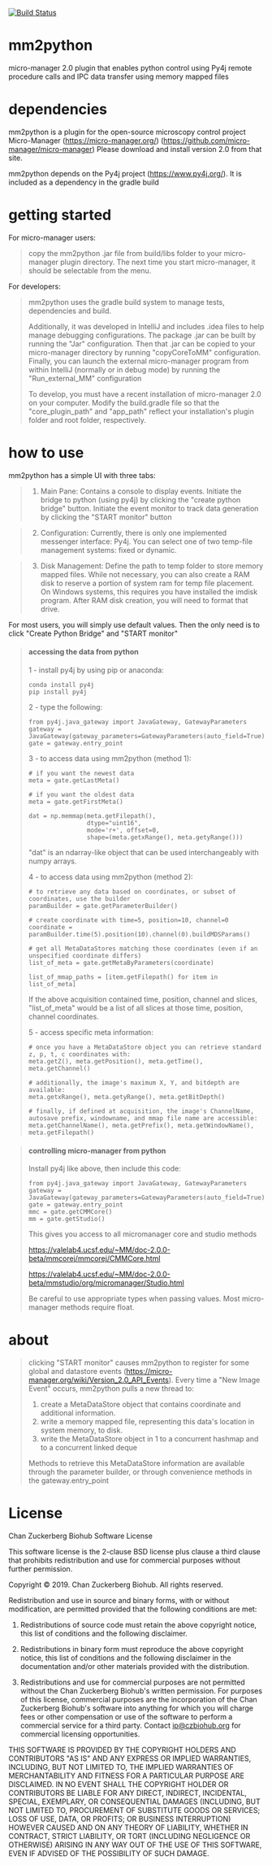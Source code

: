 [![Build Status](https://travis-ci.org/java-native-access/jna.svg?branch=master)](https://travis-ci.org/java-native-access/jna)

# mm2python
micro-manager 2.0 plugin that enables python control using Py4j remote procedure calls and IPC data transfer using memory mapped files

# dependencies
mm2python is a plugin for the open-source microscopy control project Micro-Manager (https://micro-manager.org/) (https://github.com/micro-manager/micro-manager)
Please download and install version 2.0 from that site.

mm2python depends on the Py4j project (https://www.py4j.org/).  It is included as a dependency in the gradle build

# getting started
For micro-manager users:
> copy the mm2python .jar file from build/libs folder to your micro-manager plugin directory.
> The next time you start micro-manager, it should be selectable from the menu.

For developers:
> mm2python uses the gradle build system to manage tests, dependencies and build.
>
> Additionally, it was developed in IntelliJ and includes .idea files to help manage debugging configurations.
> The package .jar can be built by running the "Jar" configuration.  Then that .jar can be copied to your micro-manager directory by running "copyCoreToMM" configuration.
> Finally, you can launch the external micro-manager program from within IntelliJ (normally or in debug mode) by running the "Run_external_MM" configuration
> 
> To develop, you must have a recent installation of micro-manager 2.0 on your computer.  Modify the build.gradle file so that the "core_plugin_path" and "app_path" reflect your installation's plugin folder and root folder, respectively.
>

# how to use
mm2python has a simple UI with three tabs:
> 1) Main Pane:  Contains a console to display events.  Initiate the bridge to python (using py4j) by clicking the "create python bridge" button.  Initiate the event monitor to track data generation by clicking the "START monitor" button

> 2) Configuration:  Currently, there is only one implemented messenger interface: Py4j.  You can select one of two temp-file management systems: fixed or dynamic.

> 3) Disk Management:  Define the path to temp folder to store memory mapped files.  While not necessary, you can also create a RAM disk to reserve a portion of system ram for temp file placement.  On Windows systems, this requires you have installed the imdisk program.  After RAM disk creation, you will need to format that drive.

For most users, you will simply use default values.  Then the only need is to click "Create Python Bridge" and "START monitor"

> #### accessing the data from python
> 1 - install py4j by using pip or anaconda: 
> ``` buidoutcfg
> conda install py4j
> pip install py4j
> ```
> 
> 2 - type the following:
> ``` buildoutcfg
> from py4j.java_gateway import JavaGateway, GatewayParameters
> gateway = JavaGateway(gateway_parameters=GatewayParameters(auto_field=True))
> gate = gateway.entry_point
> ```
>
> 3 - to access data using mm2python (method 1):
> ``` buildoutcfg
> # if you want the newest data
> meta = gate.getLastMeta()
>
> # if you want the oldest data
> meta = gate.getFirstMeta()
> 
> dat = np.memmap(meta.getFilepath(), 
>                 dtype="uint16", 
>                 mode='r+', offset=0,
>                 shape=(meta.getxRange(), meta.getyRange()))
> ```
> "dat" is an ndarray-like object that can be used interchangeably with numpy arrays.
>
> 4 - to access data using mm2python (method 2):
> ``` buildoutcfg
> # to retrieve any data based on coordinates, or subset of coordinates, use the builder
> paramBuilder = gate.getParameterBuilder()
> 
> # create coordinate with time=5, position=10, channel=0
> coordinate = paramBuilder.time(5).position(10).channel(0).buildMDSParams()
> 
> # get all MetaDataStores matching those coordinates (even if an unspecified coordinate differs)
> list_of_meta = gate.getMetaByParameters(coordinate)
> 
> list_of_mmap_paths = [item.getFilepath() for item in list_of_meta]
> ```
> If the above acquisition contained time, position, channel and slices, "list_of_meta" would be a list of all slices at those time, position, channel coordinates.
>
> 5 - access specific meta information:
> ``` buildoutcfg
> # once you have a MetaDataStore object you can retrieve standard z, p, t, c coordinates with:
> meta.getZ(), meta.getPosition(), meta.getTime(), meta.getChannel()
> 
> # additionally, the image's maximum X, Y, and bitdepth are available:
> meta.getxRange(), meta.getyRange(), meta.getBitDepth()
>
> # finally, if defined at acquisition, the image's ChannelName, autosave prefix, windowname, and mmap file name are accessible:
> meta.getChannelName(), meta.getPrefix(), meta.getWindowName(), meta.getFilepath()

> #### controlling micro-manager from python
> Install py4j like above, then include this code:
> ``` buildoutcfg
> from py4j.java_gateway import JavaGateway, GatewayParameters
> gateway = JavaGateway(gateway_parameters=GatewayParameters(auto_field=True))
> gate = gateway.entry_point
> mmc = gate.getCMMCore()
> mm = gate.getStudio()
> ```
> This gives you access to all micromanager core and studio methods 
>
> https://valelab4.ucsf.edu/~MM/doc-2.0.0-beta/mmcorej/mmcorej/CMMCore.html
>
> https://valelab4.ucsf.edu/~MM/doc-2.0.0-beta/mmstudio/org/micromanager/Studio.html
>
> Be careful to use appropriate types when passing values.  Most micro-manager methods require float.

# about
> clicking "START monitor" causes mm2python to register for some global and datastore events (https://micro-manager.org/wiki/Version_2.0_API_Events).
> Every time a "New Image Event" occurs, mm2python pulls a new thread to:
> 1) create a MetaDataStore object that contains coordinate and additional information.
> 2) write a memory mapped file, representing this data's location in system memory, to disk.
> 3) write the MetaDataStore object in 1 to a concurrent hashmap and to a concurrent linked deque
>
> Methods to retrieve this MetaDataStore information are available through the parameter builder, or through convenience methods in the gateway.entry_point

# License
Chan Zuckerberg Biohub Software License

This software license is the 2-clause BSD license plus clause a third clause
that prohibits redistribution and use for commercial purposes without further
permission.

Copyright © 2019. Chan Zuckerberg Biohub.
All rights reserved.

Redistribution and use in source and binary forms, with or without
modification, are permitted provided that the following conditions are met:

1.	Redistributions of source code must retain the above copyright notice,
this list of conditions and the following disclaimer.

2.	Redistributions in binary form must reproduce the above copyright notice,
this list of conditions and the following disclaimer in the documentation
and/or other materials provided with the distribution.

3.	Redistributions and use for commercial purposes are not permitted without
the Chan Zuckerberg Biohub's written permission. For purposes of this license,
commercial purposes are the incorporation of the Chan Zuckerberg Biohub's
software into anything for which you will charge fees or other compensation or
use of the software to perform a commercial service for a third party.
Contact ip@czbiohub.org for commercial licensing opportunities.

THIS SOFTWARE IS PROVIDED BY THE COPYRIGHT HOLDERS AND CONTRIBUTORS "AS IS"
AND ANY EXPRESS OR IMPLIED WARRANTIES, INCLUDING, BUT NOT LIMITED TO, THE
IMPLIED WARRANTIES OF MERCHANTABILITY AND FITNESS FOR A PARTICULAR PURPOSE ARE
DISCLAIMED. IN NO EVENT SHALL THE COPYRIGHT HOLDER OR CONTRIBUTORS BE LIABLE
FOR ANY DIRECT, INDIRECT, INCIDENTAL, SPECIAL, EXEMPLARY, OR CONSEQUENTIAL
DAMAGES (INCLUDING, BUT NOT LIMITED TO, PROCUREMENT OF SUBSTITUTE GOODS OR
SERVICES; LOSS OF USE, DATA, OR PROFITS; OR BUSINESS INTERRUPTION) HOWEVER
CAUSED AND ON ANY THEORY OF LIABILITY, WHETHER IN CONTRACT, STRICT LIABILITY,
OR TORT (INCLUDING NEGLIGENCE OR OTHERWISE) ARISING IN ANY WAY OUT OF THE USE
OF THIS SOFTWARE, EVEN IF ADVISED OF THE POSSIBILITY OF SUCH DAMAGE.
